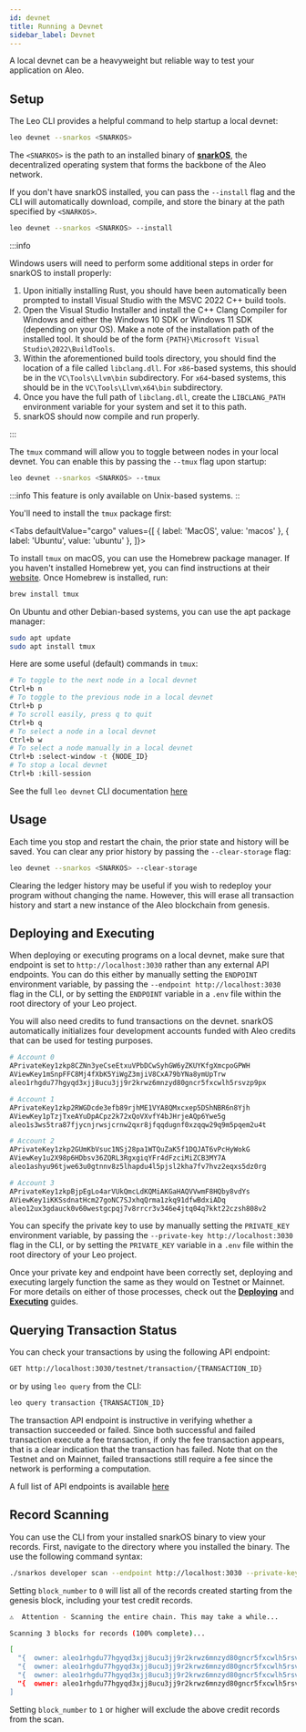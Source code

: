 ```yaml
---
id: devnet 
title: Running a Devnet
sidebar_label: Devnet
---
```

[general tags]: # (guides, devnet local_devnet, snarkos)

A local devnet can be a heavyweight but reliable way to test your application on Aleo.

## Setup

The Leo CLI provides a helpful command to help startup a local devnet:
```bash
leo devnet --snarkos <SNARKOS>
```
The `<SNARKOS>` is the path to an installed binary of [**snarkOS**](https://github.com/ProvableHQ/snarkOS), the decentralized operating system that forms the backbone of the Aleo network.  

If you don't have snarkOS installed, you can pass the `--install` flag and the CLI will automatically download, compile, and store the binary at the path specified by `<SNARKOS>`.
```bash
leo devnet --snarkos <SNARKOS> --install
```
:::info

Windows users will need to perform some additional steps in order for snarkOS to install properly:
1. Upon initially installing Rust, you should have been automatically been prompted to install Visual Studio with the MSVC 2022 C++ build tools. 
2. Open the Visual Studio Installer and install the C++ Clang Compiler for Windows and either the Windows 10 SDK or Windows 11 SDK (depending on your OS). Make a note of the installation path of the installed tool.  It should be of the form `{PATH}\Microsoft Visual Studio\2022\BuildTools`.
3. Within the aforementioned build tools directory, you should find the location of a file called `libclang.dll`.  For `x86`-based systems, this should be in the `VC\Tools\Llvm\bin` subdirectory.  For `x64`-based systems, this should be in the `VC\Tools\Llvm\x64\bin` subdirectory.
4. Once you have the full path of `libclang.dll`, create the `LIBCLANG_PATH` environment variable for your system and set it to this path.
5. snarkOS should now compile and run properly.

:::




The `tmux` command will allow you to toggle between nodes in your local devnet.  You can enable this by passing the `--tmux` flag upon startup:
```bash
leo devnet --snarkos <SNARKOS> --tmux
```
:::info
This feature is only available on Unix-based systems.
::

You'll need to install the `tmux` package first:

<Tabs defaultValue="cargo"
values={[
  { label: 'MacOS', value: 'macos' },
  { label: 'Ubuntu', value: 'ubuntu' },
]}>
<TabItem value="macos">

To install `tmux` on macOS, you can use the Homebrew package manager. If you haven't installed Homebrew yet, you can find instructions at their [website](https://brew.sh/). Once Homebrew is installed, run:
```bash
brew install tmux
```
</TabItem>
<TabItem value="prebuilt">
On Ubuntu and other Debian-based systems, you can use the apt package manager:

```bash
sudo apt update
sudo apt install tmux
```
</TabItem>
</Tabs>

Here are some useful (default) commands in `tmux`:
```bash
# To toggle to the next node in a local devnet
Ctrl+b n 
# To toggle to the previous node in a local devnet
Ctrl+b p 
# To scroll easily, press q to quit
Ctrl+b q
# To select a node in a local devnet
Ctrl+b w 
# To select a node manually in a local devnet
Ctrl+b :select-window -t {NODE_ID}
# To stop a local devnet
Ctrl+b :kill-session
```

See the full `leo devnet` CLI documentation [here](./../cli/07_devnet.md)



## Usage

Each time you stop and restart the chain, the prior state and history will be saved.  You can clear any prior history by passing the `--clear-storage` flag:
```bash
leo devnet --snarkos <SNARKOS> --clear-storage
```
Clearing the ledger history may be useful if you wish to redeploy your program without changing the name.  However, this will erase all transaction history and start a new instance of the Aleo blockchain from genesis.



## Deploying and Executing

When deploying or executing programs on a local devnet, make sure that endpoint is set to `http://localhost:3030` rather than any external API endpoints.  You can do this either by manually setting the `ENDPOINT` environment variable, by passing the `--endpoint http://localhost:3030` flag in the CLI, or by setting the `ENDPOINT` variable in a `.env` file within the root directory of your Leo project.

You will also need credits to fund transactions on the devnet.  snarkOS automatically initializes four development accounts funded with Aleo credits that can be used for testing purposes.
```bash
# Account 0
APrivateKey1zkp8CZNn3yeCseEtxuVPbDCwSyhGW6yZKUYKfgXmcpoGPWH
AViewKey1mSnpFFC8Mj4fXbK5YiWgZ3mjiV8CxA79bYNa8ymUpTrw
aleo1rhgdu77hgyqd3xjj8ucu3jj9r2krwz6mnzyd80gncr5fxcwlh5rsvzp9px

# Account 1
APrivateKey1zkp2RWGDcde3efb89rjhME1VYA8QMxcxep5DShNBR6n8Yjh
AViewKey1pTzjTxeAYuDpACpz2k72xQoVXvfY4bJHrjeAQp6Ywe5g
aleo1s3ws5tra87fjycnjrwsjcrnw2qxr8jfqqdugnf0xzqqw29q9m5pqem2u4t

# Account 2
APrivateKey1zkp2GUmKbVsuc1NSj28pa1WTQuZaK5f1DQJAT6vPcHyWokG
AViewKey1u2X98p6HDbsv36ZQRL3RgxgiqYFr4dFzciMiZCB3MY7A
aleo1ashyu96tjwe63u0gtnnv8z5lhapdu4l5pjsl2kha7fv7hvz2eqxs5dz0rg

# Account 3
APrivateKey1zkpBjpEgLo4arVUkQmcLdKQMiAKGaHAQVVwmF8HQby8vdYs
AViewKey1iKKSsdnatHcm27goNC7SJxhqQrma1zkq91dfwBdxiADq
aleo12ux3gdauck0v60westgcpqj7v8rrcr3v346e4jtq04q7kkt22czsh808v2
```
You can specify the private key to use by manually setting the `PRIVATE_KEY` environment variable, by passing the `--private-key http://localhost:3030` flag in the CLI, or by setting the `PRIVATE_KEY` variable in a `.env` file within the root directory of your Leo project.

Once your private key and endpoint have been correctly set, deploying and executing largely function the same as they would on Testnet or Mainnet.  For more details on either of those processes, check out the [**Deploying**](./03_deploying.md) and [**Executing**](./04_executing.md) guides.



## Querying Transaction Status

You can check your transactions by using the following API endpoint:

```bash
GET http://localhost:3030/testnet/transaction/{TRANSACTION_ID}
```

or by using `leo query` from the CLI:

```bash
leo query transaction {TRANSACTION_ID}
```

The transaction API endpoint is instructive in verifying whether a transaction succeeded or failed.  Since both successful and failed transaction execute a fee transaction, if only the fee transaction appears, that is a clear indication that the transaction has failed.  Note that on the Testnet and on Mainnet, failed transactions still require a fee since the network is performing a computation.

A full list of API endpoints is available [here](https://developer.aleo.org/apis/provable-api)

## Record Scanning

You can use the CLI from your installed snarkOS binary to view your records.  First, navigate to the directory where you installed the binary.  The use the following command syntax:
```bash
./snarkos developer scan --endpoint http://localhost:3030 --private-key {YOUR_PRIVATE_KEY} --start <block_number> --network 1
```

Setting `block_number` to `0` will list all of the records created starting from the genesis block, including your test credit records. 

```bash title="sample output:"
⚠️  Attention - Scanning the entire chain. This may take a while...

Scanning 3 blocks for records (100% complete)...   

[
  "{  owner: aleo1rhgdu77hgyqd3xjj8ucu3jj9r2krwz6mnzyd80gncr5fxcwlh5rsvzp9px.private,  microcredits: 23437500000000u64.private,  _nonce: 3666670146276262240199958044811329632452609778779651964870759629195088099828group.public}",
  "{  owner: aleo1rhgdu77hgyqd3xjj8ucu3jj9r2krwz6mnzyd80gncr5fxcwlh5rsvzp9px.private,  microcredits: 23437500000000u64.private,  _nonce: 4536868268814456227312360347031739423312689137706933033938812386306238998060group.public}",
  "{  owner: aleo1rhgdu77hgyqd3xjj8ucu3jj9r2krwz6mnzyd80gncr5fxcwlh5rsvzp9px.private,  microcredits: 23437500000000u64.private,  _nonce: 205967862164714901379497326815256981526025583494109091059194305832749867953group.public}",
  "{  owner: aleo1rhgdu77hgyqd3xjj8ucu3jj9r2krwz6mnzyd80gncr5fxcwlh5rsvzp9px.private,  microcredits: 23437500000000u64.private,  _nonce: 4424806931746512507605174575961455750579179367541686805196254590136284583805group.public}"
]
```

Setting `block_number` to `1` or higher will exclude the above credit records from the scan.


